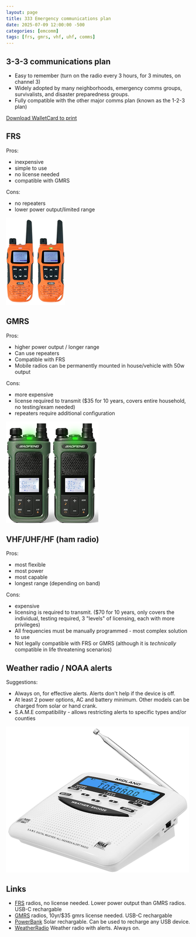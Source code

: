 ```yaml
---
layout: page 
title: 333 Emergency communications plan
date: 2025-07-09 12:00:00 -500
categories: [emcomm]
tags: [frs, gmrs, vhf, uhf, comms]
---
```


## 3-3-3 communications plan
 - Easy to remember (turn on the radio every 3 hours, for 3 minutes, on channel 3)
 - Widely adopted by many neighborhoods, emergency comms groups, survivalists, and disaster preparedness groups.
 - Fully compatible with the other major comms plan (known as the 1-2-3 plan)

[Download WalletCard to print](/assets/images/333-comms-plan/walletcard.pdf)


## FRS
Pros:
 - inexpensive
 - simple to use
 - no license needed
 - compatible with GMRS

Cons:
 - no repeaters 
 - lower power output/limited range

 ![FRS radios](/assets/images/333-comms-plan/FRS.png "Orange FRS Radios")
 
## GMRS
Pros:
 - higher power output / longer range
 - Can use repeaters
 - Compatible with FRS
 - Mobile radios can be permanently mounted in house/vehicle with 50w output

Cons:
 - more expensive
 - license required to transmit ($35 for 10 years, covers entire household, no testing/exam needed)
 - repeaters require additional configuration

 ![GMRS radios](/assets/images/333-comms-plan/GMRS.png "GMRS Radios")

## VHF/UHF/HF (ham radio)
 Pros:
  - most flexible
  - most power
  - most capable
  - longest range (depending on band)

Cons:
 - expensive
 - licensing is required to transmit. ($70 for 10 years, only covers the individual, testing required, 3 "levels" of licensing, each with more privileges)
 - All frequencies must be manually programmed - most complex solution to use
 - Not legally compatible with FRS or GMRS (although it is *technically* compatible in life threatening scenarios)

## Weather radio / NOAA alerts
Suggestions:
 - Always on, for effective alerts. Alerts don't help if the device is off.
 - At least 2 power options, AC and battery minimum. Other models can be charged from solar or hand crank.
 - S.A.M.E compatibility - allows restricting alerts to specific types and/or counties

![Weather radios](/assets/images/333-comms-plan/wxradio.png "Midland WR-120B")

## Links
 - [FRS](https://amzn.to/4eGoCsp) radios, no license needed. Lower power output than GMRS radios. USB-C rechargable
 - [GMRS](https://amzn.to/44TopyW) radios, 10yr/$35 gmrs license needed. USB-C rechargable
 - [PowerBank](https://amzn.to/44nqsey) Solar rechargable. Can be used to recharge any USB device.
 - [WeatherRadio](https://amzn.to/4fgFhU5) Weather radio with alerts.  Always on.

